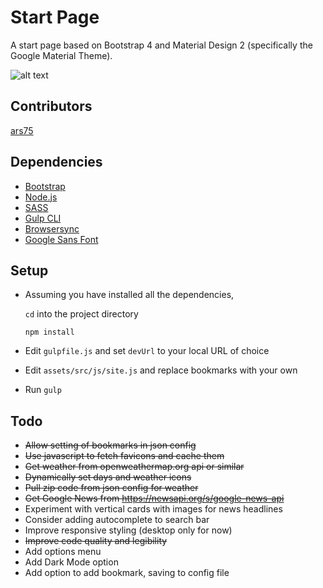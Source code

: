 # Start Page
A start page based on Bootstrap 4 and Material Design 2 (specifically the Google Material Theme).

![alt text](https://github.com/ars75/startpage/raw/master/screenshot.png "Start Page")

Contributors
---
[ars75](https://github.com/ars75)

Dependencies
---
- [Bootstrap](http://getbootstrap.com)
- [Node.js](http://nodejs.org)
- [SASS](http://sass-lang.com/install)
- [Gulp CLI](http://gulpjs.com/)
- [Browsersync](https://browsersync.io/)
- [Google Sans Font](https://devfiles.co/download/vSxQjI5P/Google-Sans-Font.zip)

Setup
---
- Assuming you have installed all the dependencies, 

   `cd` into the project directory

   `npm install`

- Edit `gulpfile.js` and set `devUrl` to your local URL of choice
- Edit `assets/src/js/site.js` and replace bookmarks with your own
- Run `gulp`

Todo
---
- ~~Allow setting of bookmarks in json config~~
- ~~Use javascript to fetch favicons and cache them~~
- ~~Get weather from openweathermap.org api or similar~~
- ~~Dynamically set days and weather icons~~
- ~~Pull zip code from json config for weather~~
- ~~Get Google News from https://newsapi.org/s/google-news-api~~
- Experiment with vertical cards with images for news headlines
- Consider adding autocomplete to search bar
- Improve responsive styling (desktop only for now)
- ~~Improve code quality and legibility~~
- Add options menu
- Add Dark Mode option
- Add option to add bookmark, saving to config file
